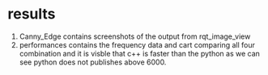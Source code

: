 # results
1. Canny_Edge contains screenshots of the output from rqt_image_view
2. performances contains the frequency data and cart comparing all four combination and it is visble that c++ is faster than the python
as we can see python does not publishes above 6000.
